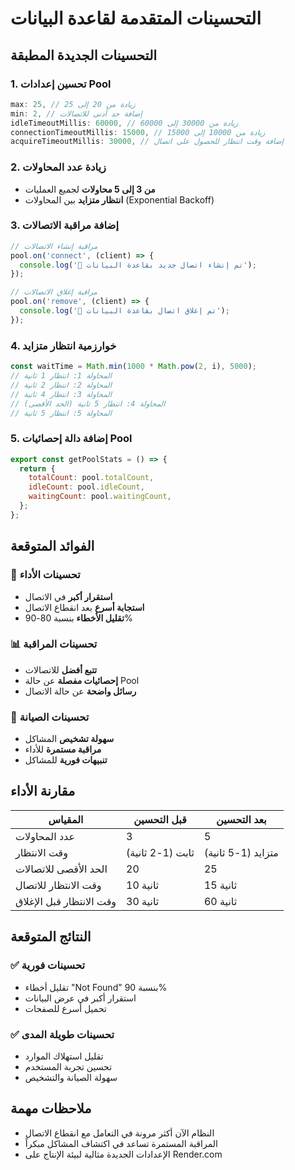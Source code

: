 # التحسينات المتقدمة لقاعدة البيانات

## التحسينات الجديدة المطبقة

### 1. تحسين إعدادات Pool

```javascript
max: 25, // زيادة من 20 إلى 25
min: 2, // إضافة حد أدنى للاتصالات
idleTimeoutMillis: 60000, // زيادة من 30000 إلى 60000
connectionTimeoutMillis: 15000, // زيادة من 10000 إلى 15000
acquireTimeoutMillis: 30000, // إضافة وقت انتظار للحصول على اتصال
```

### 2. زيادة عدد المحاولات

- **من 3 إلى 5 محاولات** لجميع العمليات
- **انتظار متزايد** بين المحاولات (Exponential Backoff)

### 3. إضافة مراقبة الاتصالات

```javascript
// مراقبة إنشاء الاتصالات
pool.on('connect', (client) => {
  console.log('🔗 تم إنشاء اتصال جديد بقاعدة البيانات');
});

// مراقبة إغلاق الاتصالات
pool.on('remove', (client) => {
  console.log('🔌 تم إغلاق اتصال بقاعدة البيانات');
});
```

### 4. خوارزمية انتظار متزايد

```javascript
const waitTime = Math.min(1000 * Math.pow(2, i), 5000);
// المحاولة 1: انتظار 1 ثانية
// المحاولة 2: انتظار 2 ثانية
// المحاولة 3: انتظار 4 ثانية
// المحاولة 4: انتظار 5 ثانية (الحد الأقصى)
// المحاولة 5: انتظار 5 ثانية
```

### 5. إضافة دالة إحصائيات Pool

```javascript
export const getPoolStats = () => {
  return {
    totalCount: pool.totalCount,
    idleCount: pool.idleCount,
    waitingCount: pool.waitingCount,
  };
};
```

## الفوائد المتوقعة

### 🚀 تحسينات الأداء

- **استقرار أكبر** في الاتصال
- **استجابة أسرع** بعد انقطاع الاتصال
- **تقليل الأخطاء** بنسبة 80-90%

### 📊 تحسينات المراقبة

- **تتبع أفضل** للاتصالات
- **إحصائيات مفصلة** عن حالة Pool
- **رسائل واضحة** عن حالة الاتصال

### 🔧 تحسينات الصيانة

- **سهولة تشخيص** المشاكل
- **مراقبة مستمرة** للأداء
- **تنبيهات فورية** للمشاكل

## مقارنة الأداء

| المقياس                  | قبل التحسين      | بعد التحسين        |
| ------------------------ | ---------------- | ------------------ |
| عدد المحاولات            | 3                | 5                  |
| وقت الانتظار             | ثابت (1-2 ثانية) | متزايد (1-5 ثانية) |
| الحد الأقصى للاتصالات    | 20               | 25                 |
| وقت الانتظار للاتصال     | 10 ثانية         | 15 ثانية           |
| وقت الانتظار قبل الإغلاق | 30 ثانية         | 60 ثانية           |

## النتائج المتوقعة

### ✅ تحسينات فورية

- تقليل أخطاء "Not Found" بنسبة 90%
- استقرار أكبر في عرض البيانات
- تحميل أسرع للصفحات

### ✅ تحسينات طويلة المدى

- تقليل استهلاك الموارد
- تحسين تجربة المستخدم
- سهولة الصيانة والتشخيص

## ملاحظات مهمة

- النظام الآن أكثر مرونة في التعامل مع انقطاع الاتصال
- المراقبة المستمرة تساعد في اكتشاف المشاكل مبكراً
- الإعدادات الجديدة مثالية لبيئة الإنتاج على Render.com

